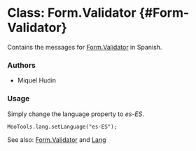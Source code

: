 Class: Form.Validator {#Form-Validator}
=====================================

Contains the messages for [Form.Validator][] in Spanish.

### Authors

* Miquel Hudin

### Usage

Simply change the language property to *es-ES*.

	MooTools.lang.setLanguage("es-ES");

See also: [Form.Validator][] and [Lang][]

[Form.Validator]: http://www.mootools.net/docs/more/Forms/Form.Validator#Form-Validator
[Lang]: http://www.mootools.net/docs/more/Core/Lang